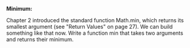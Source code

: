 **Minimum:**  
  
Chapter 2 introduced the standard function Math.min, which returns its  
smallest argument (see "Return Values" on page 27). We can build  
something like that now. Write a function min that takes two arguments  
and returns their minimum.

